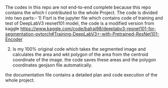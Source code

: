 The codes in this repo are not end-to-end complete because this repo contains the which I contributed to the whole Project.
The code is divided into two parts:- 1) Fisrt is the jupyter file which contains code of training and test of DeepLabV3 resnet101 model, the code is a modified version from kaggle https://www.kaggle.com/code/balraj98/deeplabv3-resnet101-for-segmentation-pytorch#Training-DeepLabV3+-with-Pretrained-ResNet101-Encoder

2) Is my 100% original code which takes the segmented image and calculates the area and wkt polygon of the area from the centroid coordinate of the image. the code saves these areas and the polygon coordinates geojson file automatically.


the documentation file contains a detailed plan and code execution of the whole project.

